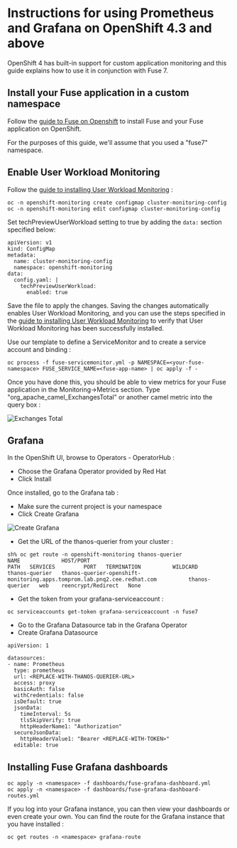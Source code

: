 
# Instructions for using Prometheus and Grafana on OpenShift 4.3 and above

OpenShift 4 has built-in support for custom application monitoring and this guide explains how to use it in conjunction with Fuse 7.

## Install your Fuse application in a custom namespace

Follow the [guide to Fuse on Openshift](https://access.redhat.com/documentation/en-us/red_hat_fuse/7.7/html/fuse_on_openshift_guide/index) to install Fuse and your Fuse application on OpenShift.

For the purposes of this guide, we'll assume that you used a "fuse7" namespace.

## Enable User Workload Monitoring

Follow the [guide to installing User Workload Monitoring](https://docs.openshift.com/container-platform/4.4/monitoring/monitoring-your-own-services.html) :

```
oc -n openshift-monitoring create configmap cluster-monitoring-config
oc -n openshift-monitoring edit configmap cluster-monitoring-config
```

Set techPreviewUserWorkload setting to true by adding the `data:` section specified below:

```
apiVersion: v1
kind: ConfigMap
metadata:
  name: cluster-monitoring-config
  namespace: openshift-monitoring
data:
  config.yaml: |
    techPreviewUserWorkload:
      enabled: true
```

Save the file to apply the changes.    Saving the changes automatically enables User Workload Monitoring, and you can use the steps specified in the [guide to installing User Workload Monitoring](https://docs.openshift.com/container-platform/4.4/monitoring/monitoring-your-own-services.html) to verify that User Workload Monitoring has been successfully installed.

Use our template to define a ServiceMonitor and to create a service account and binding :

```
oc process -f fuse-servicemonitor.yml -p NAMESPACE=<your-fuse-namespace> FUSE_SERVICE_NAME=<fuse-app-name> | oc apply -f -
```

Once you have done this, you should be able to view metrics for your Fuse application in the Monitoring->Metrics section.     Type "org_apache_camel_ExchangesTotal" or another camel metric into the query box :

![Exchanges Total](https://github.com/jboss-fuse/application-templates/raw/master/prometheus/exchangestotal.png)


## Grafana

In the OpenShift UI, browse to Operators - OperatorHub :

* Choose the Grafana Operator provided by Red Hat
* Click Install

Once installed, go to the Grafana tab :

* Make sure the current project is your namespace
* Click Create Grafana

![Create Grafana](https://github.com/jboss-fuse/application-templates/raw/master/prometheus/creategrafana.png)

* Get the URL of the thanos-querier from your cluster :

```
sh% oc get route -n openshift-monitoring thanos-querier
NAME             HOST/PORT                                                                  PATH   SERVICES         PORT   TERMINATION          WILDCARD
thanos-querier   thanos-querier-openshift-monitoring.apps.tomprom.lab.pnq2.cee.redhat.com          thanos-querier   web    reencrypt/Redirect   None
```

* Get the token from your grafana-serviceaccount : 

```
oc serviceaccounts get-token grafana-serviceaccount -n fuse7
```

* Go to the Grafana Datasource tab in the Grafana Operator
* Create Grafana Datasource

```
apiVersion: 1

datasources:
- name: Prometheus
  type: prometheus
  url: <REPLACE-WITH-THANOS-QUERIER-URL>
  access: proxy
  basicAuth: false
  withCredentials: false
  isDefault: true
  jsonData:
    timeInterval: 5s
    tlsSkipVerify: true
    httpHeaderName1: "Authorization"
  secureJsonData:
    httpHeaderValue1: "Bearer <REPLACE-WITH-TOKEN>"
  editable: true
```


## Installing Fuse Grafana dashboards

```
oc apply -n <namespace> -f dashboards/fuse-grafana-dashboard.yml
oc apply -n <namespace> -f dashboards/fuse-grafana-dashboard-routes.yml
```

If you log into your Grafana instance, you can then view your dashboards or even create your own.  You can find the route for the Grafana instance that you have installed :

```
oc get routes -n <namespace> grafana-route
```
